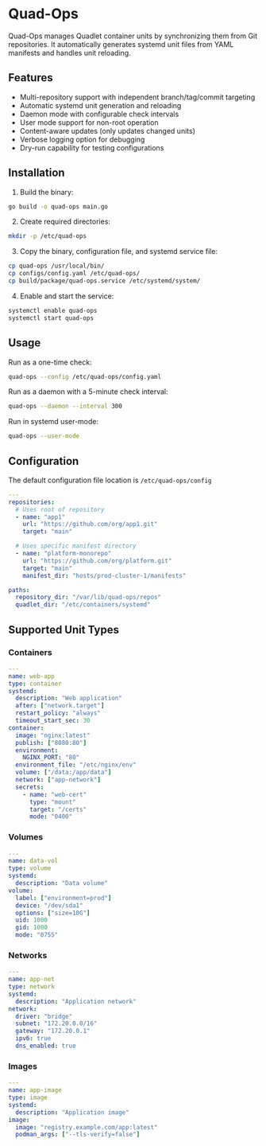 # Quad-Ops

Quad-Ops manages Quadlet container units by synchronizing them from Git repositories.
It automatically generates systemd unit files from YAML manifests and handles unit reloading.

## Features

- Multi-repository support with independent branch/tag/commit targeting
- Automatic systemd unit generation and reloading
- Daemon mode with configurable check intervals
- User mode support for non-root operation
- Content-aware updates (only updates changed units)
- Verbose logging option for debugging
- Dry-run capability for testing configurations

## Installation

1. Build the binary:

```bash
go build -o quad-ops main.go
```

2. Create required directories:
```bash
mkdir -p /etc/quad-ops
```

3. Copy the binary, configuration file, and systemd service file:
```bash
cp quad-ops /usr/local/bin/
cp configs/config.yaml /etc/quad-ops/
cp build/package/quad-ops.service /etc/systemd/system/
```

4. Enable and start the service:
```bash
systemctl enable quad-ops
systemctl start quad-ops
```

## Usage
Run as a one-time check:
```bash
quad-ops --config /etc/quad-ops/config.yaml
```

Run as a daemon with a 5-minute check interval:
```bash
quad-ops --daemon --interval 300
```

Run in systemd user-mode:
```bash
quad-ops --user-mode
```

## Configuration

The default configuration file location is `/etc/quad-ops/config`
```yaml
---
repositories:
  # Uses root of repository
  - name: "app1"
    url: "https://github.com/org/app1.git"
    target: "main"

  # Uses specific manifest directory
  - name: "platform-monorepo"
    url: "https://github.com/org/platform.git"
    target: "main"
    manifest_dir: "hosts/prod-cluster-1/manifests"

paths:
  repository_dir: "/var/lib/quad-ops/repos"
  quadlet_dir: "/etc/containers/systemd"
```

## Supported Unit Types

### Containers

```yaml
---
name: web-app
type: container
systemd:
  description: "Web application"
  after: ["network.target"]
  restart_policy: "always"
  timeout_start_sec: 30
container:
  image: "nginx:latest"
  publish: ["8080:80"]
  environment:
    NGINX_PORT: "80"
  environment_file: "/etc/nginx/env"
  volume: ["/data:/app/data"]
  network: ["app-network"]
  secrets:
    - name: "web-cert"
      type: "mount"
      target: "/certs"
      mode: "0400"
```

### Volumes

```yaml
---
name: data-vol
type: volume
systemd:
  description: "Data volume"
volume:
  label: ["environment=prod"]
  device: "/dev/sda1"
  options: ["size=10G"]
  uid: 1000
  gid: 1000
  mode: "0755"
```

### Networks

```yaml
---
name: app-net
type: network
systemd:
  description: "Application network"
network:
  driver: "bridge"
  subnet: "172.20.0.0/16"
  gateway: "172.20.0.1"
  ipv6: true
  dns_enabled: true
```

### Images

```yaml
---
name: app-image
type: image
systemd:
  description: "Application image"
image:
  image: "registry.example.com/app:latest"
  podman_args: ["--tls-verify=false"]
```
